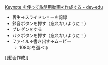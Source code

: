 
[Keynote を使って説明用動画を作成する - dev-edu](https://toka-xel.hatenablog.com/entry/2015/10/09/073559)
- 再生→スライドショーを記録
- 録音ボタンを押す（忘れないように！）
- プレゼンをする
- バツボタンを押す（忘れないように！）
- ファイル→書き出す→ムービー
    - 1080pを選べる

[[動画作成]]
